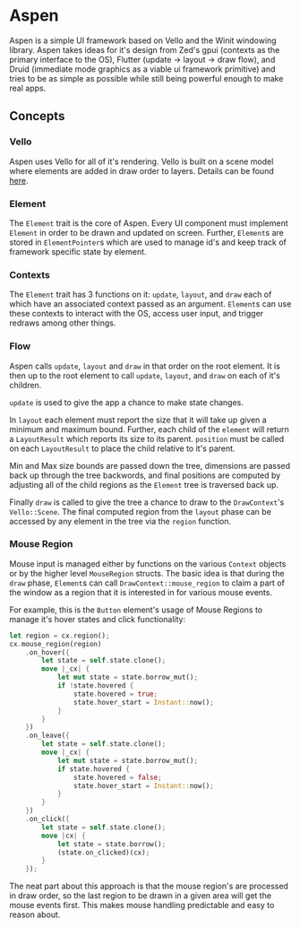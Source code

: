 # Aspen

Aspen is a simple UI framework based on Vello and the Winit 
windowing library. Aspen takes ideas for it's design from 
Zed's gpui (contexts as the primary interface to the OS), 
Flutter (update -> layout -> draw flow), and Druid (immediate 
mode graphics as a viable ui framework primitive) and tries 
to be as simple as possible while still being powerful 
enough to make real apps.

## Concepts

### Vello

Aspen uses Vello for all of it's rendering. Vello is built on
a scene model where elements are added in draw order to
layers. Details can be found [here](https://github.com/linebender/vello).

### Element

The `Element` trait is the core of Aspen. Every UI component
must implement `Element` in order to be drawn and updated on
screen. Further, `Element`s are stored in `ElementPointer`s
which are used to manage id's and keep track of framework
specific state by element.

### Contexts

The `Element` trait has 3 functions on it: `update`,
`layout`, and `draw` each of which have an associated
context passed as an argument. `Element`s can use these
contexts to interact with the OS, access user input, and
trigger redraws among other things.

### Flow

Aspen calls `update`, `layout` and `draw` in that order on
the root element. It is then up to the root element to call
`update`, `layout`, and `draw` on each of it's children.

`update` is used to give the app a chance to make state
changes.

In `layout` each element must report the size that it will take
up given a minimum and maximum bound. Further, each child of
the `element` will return a `LayoutResult` which reports its
size to its parent. `position` must be called on each
`LayoutResult` to place the child relative to it's parent.

Min and Max size bounds are passed down the tree, dimensions
are passed back up through the tree backwords, and final
positions are computed by adjusting all of the child regions
as the `Element` tree is traversed back up.

Finally `draw` is called to give the tree a chance to draw
to the `DrawContext`'s `Vello::Scene`. The final
computed region from the `layout` phase can be accessed by
any element in the tree via the `region` function.

### Mouse Region

Mouse input is managed either by functions on the various
`Context` objects or by the higher level `MouseRegion`
structs. The basic idea is that during the `draw` phase,
`Element`s can call `DrawContext::mouse_region` to claim
a part of the window as a region that it is interested in
for various mouse events.

For example, this is the `Button` element's usage of Mouse
Regions to manage it's hover states and click functionality:

```rust
let region = cx.region();
cx.mouse_region(region)
    .on_hover({
        let state = self.state.clone();
        move |_cx| {
            let mut state = state.borrow_mut();
            if !state.hovered {
                state.hovered = true;
                state.hover_start = Instant::now();
            }
        }
    })
    .on_leave({
        let state = self.state.clone();
        move |_cx| {
            let mut state = state.borrow_mut();
            if state.hovered {
                state.hovered = false;
                state.hover_start = Instant::now();
            }
        }
    })
    .on_click({
        let state = self.state.clone();
        move |cx| {
            let state = state.borrow();
            (state.on_clicked)(cx);
        }
    });
```

The neat part about this approach is that the mouse region's
are processed in draw order, so the last region to be drawn
in a given area will get the mouse events first. This makes
mouse handling predictable and easy to reason about.
